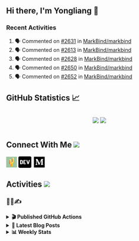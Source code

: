 ## Hi there, I'm Yongliang 👋

### Recent Activities

<!--START_SECTION:activity-->
1. 🗣 Commented on [#2631](https://github.com/MarkBind/markbind/issues/2631#issuecomment-2729969899) in [MarkBind/markbind](https://github.com/MarkBind/markbind)
2. 🗣 Commented on [#2613](https://github.com/MarkBind/markbind/issues/2613#issuecomment-2729939975) in [MarkBind/markbind](https://github.com/MarkBind/markbind)
3. 🗣 Commented on [#2628](https://github.com/MarkBind/markbind/issues/2628#issuecomment-2729932852) in [MarkBind/markbind](https://github.com/MarkBind/markbind)
4. 🗣 Commented on [#2650](https://github.com/MarkBind/markbind/issues/2650#issuecomment-2729921617) in [MarkBind/markbind](https://github.com/MarkBind/markbind)
5. 🗣 Commented on [#2652](https://github.com/MarkBind/markbind/issues/2652#issuecomment-2729899564) in [MarkBind/markbind](https://github.com/MarkBind/markbind)
<!--END_SECTION:activity-->

## GitHub Statistics :chart_with_upwards_trend:
<div align="center">
<div style="display: flex; align-items: center; justify-content: center;">

[![](https://github-readme-stats-tlylt.vercel.app/api?username=tlylt&show_icons=true&theme=tokyonight&hide_border=true&locale=en)](https://github.com/tlylt)
[![](https://github-readme-streak-stats.herokuapp.com/?user=tlylt&theme=tokyonight&hide_border=true)](https://github.com/tlylt)
</div>
</div>

## Connect With Me <img src="https://media.giphy.com/media/2wh5K5yE3ulp3xgYcG/giphy-downsized.gif" width="30">

<a href="https://www.yongliangliu.com/" target="_blank"><img align="center" src="static/site-icon.png" alt="yongliangliu.com" height="29" width="29" /></a>
<a href="https://dev.to/tlylt" target="_blank"><img align="center" src="static/dev-badge.svg" alt="dev.to/tlylt" height="35" width="35" /></a>
<a href="https://tlylt.medium.com" target="_blank"><img align="center" src="static/medium.png" alt="tlylt.medium.com" height="35" width="35" /></a>

## Activities <img src="https://media.giphy.com/media/WUlplcMpOCEmTGBtBW/giphy.gif" width="30">

### 👷‍♂️✍️
<details>
<summary> <b>🎬 Published GitHub Actions </b> </summary>

[![install-graphviz](https://github-readme-stats-tlylt.vercel.app/api/pin/?username=tlylt&repo=install-graphviz)](https://github.com/tlylt/install-graphviz)

[![reposense-action](https://github-readme-stats-tlylt.vercel.app/api/pin/?username=tlylt&repo=reposense-action)](https://github.com/tlylt/reposense-action)

[![markbin-action](https://github-readme-stats-tlylt.vercel.app/api/pin/?username=markbind&repo=markbind-action)](https://github.com/MarkBind/markbind-action)

</details>

<details>
<summary> <b>📕 Latest Blog Posts</b> </summary>

<!-- BLOG-POST-LIST:START -->
- [The Need For Speed to Deliver Your Website Fast](https://yongliangliu.com/blog/the-need-for-speed-web-dev)
- [Go defer Can Mess Up Your Intended Code Logic](https://yongliangliu.com/blog/go-defer-ordering)
- [Go Nil Pointer Dereference Problem with FindXXX](https://yongliangliu.com/blog/go-nil-pointer-dereference)
- [Go Data Race Pop Quiz Analyzed](https://yongliangliu.com/blog/data-race-pop-quiz-dave-cheney)
- [Code Isn&#39;t Working - Checklist](https://yongliangliu.com/blog/code-not-working-checklist)
<!-- BLOG-POST-LIST:END -->

</details>

<details>
<summary> <b>📊 Weekly Stats</b> </summary>

<!--START_SECTION:waka-->
![Code Time](http://img.shields.io/badge/Code%20Time-1%2C252%20hrs%2016%20mins-blue)

**🐱 My GitHub Data** 

> 📦 678.0 kB Used in GitHub's Storage 
 > 
> 🏆 66 Contributions in the Year 2025
 > 
> 🚫 Not Opted to Hire
 > 
> 📜 177 Public Repositories 
 > 
> 🔑 45 Private Repositories 
 > 
**I'm an Early 🐤** 

```text
🌞 Morning                3731 commits        ████████░░░░░░░░░░░░░░░░░   31.29 % 
🌆 Daytime                3163 commits        ███████░░░░░░░░░░░░░░░░░░   26.52 % 
🌃 Evening                4440 commits        █████████░░░░░░░░░░░░░░░░   37.23 % 
🌙 Night                  591 commits         █░░░░░░░░░░░░░░░░░░░░░░░░   04.96 % 
```
📅 **I'm Most Productive on Wednesday** 

```text
Monday                   1432 commits        ███░░░░░░░░░░░░░░░░░░░░░░   12.01 % 
Tuesday                  1890 commits        ████░░░░░░░░░░░░░░░░░░░░░   15.85 % 
Wednesday                2018 commits        ████░░░░░░░░░░░░░░░░░░░░░   16.92 % 
Thursday                 1550 commits        ███░░░░░░░░░░░░░░░░░░░░░░   13.00 % 
Friday                   1470 commits        ███░░░░░░░░░░░░░░░░░░░░░░   12.33 % 
Saturday                 1708 commits        ████░░░░░░░░░░░░░░░░░░░░░   14.32 % 
Sunday                   1857 commits        ████░░░░░░░░░░░░░░░░░░░░░   15.57 % 
```


📊 **This Week I Spent My Time On** 

```text
🕑︎ Time Zone: Asia/Singapore

💬 Programming Languages: 
Vue.js                   2 hrs 47 mins       ████████░░░░░░░░░░░░░░░░░   32.67 % 
Markdown                 2 hrs 25 mins       ███████░░░░░░░░░░░░░░░░░░   28.30 % 
JSON                     1 hr 17 mins        ████░░░░░░░░░░░░░░░░░░░░░   15.17 % 
TypeScript               1 hr 17 mins        ████░░░░░░░░░░░░░░░░░░░░░   15.10 % 
JavaScript               17 mins             █░░░░░░░░░░░░░░░░░░░░░░░░   03.50 % 
```


 Last Updated on 18/03/2025 00:51:45 UTC
<!--END_SECTION:waka-->

</details>
